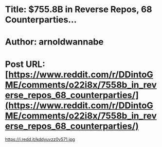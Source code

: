 # Title: $755.8B in Reverse Repos, 68 Counterparties…
# Author: arnoldwannabe
# Post URL: [https://www.reddit.com/r/DDintoGME/comments/o22i8x/7558b_in_reverse_repos_68_counterparties/](https://www.reddit.com/r/DDintoGME/comments/o22i8x/7558b_in_reverse_repos_68_counterparties/)


https://i.redd.it/kddyuvzz0v571.jpg